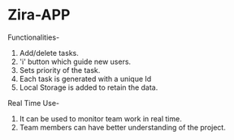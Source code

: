 # Zira-APP

Functionalities-
1. Add/delete tasks.
2. 'i' button which guide new users.
3. Sets priority of the task.
4. Each task is generated with a unique Id
5. Local Storage is added to retain the data.

Real Time Use-
1. It can be used to monitor team work in real time.
2. Team members can have better understanding of the project.
